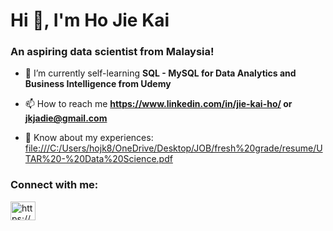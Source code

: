 <h1>Hi 👋, I'm Ho Jie Kai</h1>
<h3>An aspiring data scientist from Malaysia!</h3>

- 🌱 I’m currently self-learning **SQL - MySQL for Data Analytics and Business Intelligence from Udemy**

- 📫 How to reach me **https://www.linkedin.com/in/jie-kai-ho/ or jkjadie@gmail.com**

- 📄 Know about my experiences:  [file:///C:/Users/hojk8/OneDrive/Desktop/JOB/fresh%20grade/resume/UTAR%20-%20Data%20Science.pdf](file:///C:/Users/hojk8/OneDrive/Desktop/JOB/fresh%20grade/resume/UTAR%20-%20Data%20Science.pdf)

<h3 align="left">Connect with me:</h3>
<p align="left">
<a href="https://linkedin.com/in/https://www.linkedin.com/in/jie-kai-ho/" target="blank"><img align="center" src="https://raw.githubusercontent.com/rahuldkjain/github-profile-readme-generator/master/src/images/icons/Social/linked-in-alt.svg" alt="https://www.linkedin.com/in/jie-kai-ho/" height="30" width="40" /></a>
</p>
